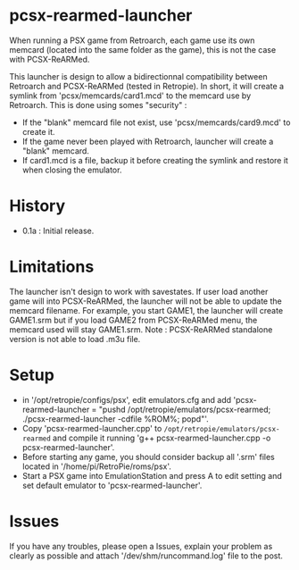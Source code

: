 # pcsx-rearmed-launcher
When running a PSX game from Retroarch, each game use its own memcard (located into the same folder as the game), this is not the case with PCSX-ReARMed.

This launcher is design to allow a bidirectionnal compatibility between Retroarch and PCSX-ReARMed (tested in Retropie).
In short, it will create a symlink from 'pcsx/memcards/card1.mcd' to the memcard use by Retroarch.
This is done using somes "security" :
 - If the "blank" memcard file not exist, use 'pcsx/memcards/card9.mcd' to create it.
 - If the game never been played with Retroarch, launcher will create a "blank" memcard.
 - If card1.mcd is a file, backup it before creating the symlink and restore it when closing the emulator.

# History
 - 0.1a : Initial release.

# Limitations
The launcher isn't design to work with savestates.
If user load another game will into PCSX-ReARMed, the launcher will not be able to update the memcard filename.
For example, you start GAME1, the launcher will create GAME1.srm but if you load GAME2 from PCSX-ReARMed menu, the memcard used will stay GAME1.srm.
Note : PCSX-ReARMed standalone version is not able to load .m3u file.

# Setup
 - in '/opt/retropie/configs/psx', edit emulators.cfg and add 'pcsx-rearmed-launcher = "pushd /opt/retropie/emulators/pcsx-rearmed; ./pcsx-rearmed-launcher -cdfile %ROM%; popd"'.
 - Copy 'pcsx-rearmed-launcher.cpp' to `/opt/retropie/emulators/pcsx-rearmed` and compile it running 'g++ pcsx-rearmed-launcher.cpp -o pcsx-rearmed-launcher'.
 - Before starting any game, you should consider backup all '.srm' files located in '/home/pi/RetroPie/roms/psx'.
 - Start a PSX game into EmulationStation and press A to edit setting and set default emulator to 'pcsx-rearmed-launcher'.

# Issues
If you have any troubles, please open a Issues, explain your problem as clearly as possible and attach '/dev/shm/runcommand.log' file to the post.
